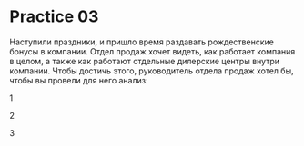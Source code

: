 # Practice 03
Наступили праздники, и пришло время раздавать рождественские бонусы в
компании. Отдел продаж хочет видеть, как работает компания в целом, а также как работают отдельные дилерские центры внутри компании. Чтобы достичь этого, руководитель отдела продаж хотел бы, чтобы вы провели для него анализ:

1

2

3
